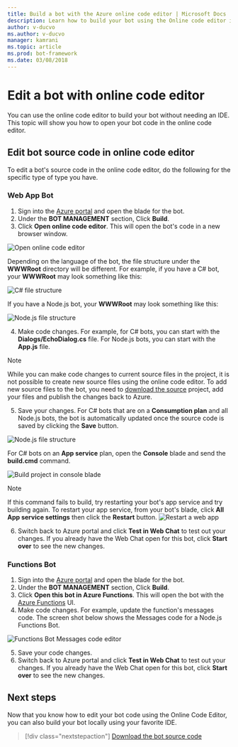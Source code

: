 ```yaml
---
title: Build a bot with the Azure online code editor | Microsoft Docs
description: Learn how to build your bot using the Online code editor in Bot Service. 
author: v-ducvo
ms.author: v-ducvo
manager: kamrani
ms.topic: article
ms.prod: bot-framework
ms.date: 03/08/2018
---
```


# Edit a bot with online code editor

You can use the online code editor to build your bot without needing an IDE. This topic will show you how to open your bot code in the online code editor. 

## Edit bot source code in online code editor

To edit a bot's source code in the online code editor, do the following for the specific type of type you have.

### Web App Bot
1. Sign into the [Azure portal](http://portal.azure.com) and open the blade for the bot.
2. Under the **BOT MANAGEMENT** section, Click **Build**.
3. Click **Open online code editor**. This will open the bot's code in a new browser window. 

  ![Open online code editor](~/media/azure-bot-build/open-online-code-editor.png)

  Depending on the language of the bot, the file structure under the **WWWRoot** directory will be different. For example, if you have a C# bot, your **WWWRoot** may look something like this:

  ![C# file structure](~/media/azure-bot-build/cs-wwwroot-structure.png)

  If you have a Node.js bot, your **WWWRoot** may look something like this:

  ![Node.js file structure](~/media/azure-bot-build/node-wwwroot-structure.png)

4. Make code changes. For example, for C# bots, you can start with the **Dialogs/EchoDialog.cs** file. For Node.js bots, you can start with the **App.js** file.

  > [!NOTE]
  > While you can make code changes to current source files in the project, it is not possible to create new source files using the online code editor. To add new source files to the bot, you need to [download the source](bot-service-build-download-source-code.md) project, add your files and publish the changes back to Azure.

5. Save your changes. For C# bots that are on a **Consumption plan** and all Node.js bots, the bot is automatically updated once the source code is saved by clicking the **Save** button. 

  ![Node.js file structure](~/media/azure-bot-build/node-save-file.png)

  For C# bots on an **App service** plan, open the **Console** blade and send the **build.cmd** command. 

  ![Build project in console blade](~/media/azure-bot-build/cs-console-build-cmd.png)
 
  > [!NOTE]
  > If this command fails to build, try restarting your bot's app service and try building again. To restart your app service, from your bot's blade, click **All App service settings** then click the **Restart** button.
  > ![Restart a web app](~/media/azure-bot-build/open-online-code-editor-restart-appservice.png)

6. Switch back to Azure portal and click **Test in Web Chat** to test out your changes. If you already have the Web Chat open for this bot, click **Start over** to see the new changes.

### Functions Bot

1. Sign into the [Azure portal](http://portal.azure.com) and open the blade for the bot.
2. Under the **BOT MANAGEMENT** section, Click **Build**.
3. Click **Open this bot in Azure Functions**. This will open the bot with the <a href="http://go.microsoft.com/fwlink/?linkID=747839" target="_blank">Azure Functions</a> UI. 
4. Make code changes. For example, update the function's messages code. The screen shot below shows the Messages code for a Node.js Functions Bot.

  ![Functions Bot Messages code editor](~/media/azure-bot-build/functions-messages-code.png)

5. Save your code changes.
6. Switch back to Azure portal and click **Test in Web Chat** to test out your changes. If you already have the Web Chat open for this bot, click **Start over** to see the new changes.

## Next steps
Now that you know how to edit your bot code using the Online Code Editor, you can also build your bot locally using your favorite IDE.

> [!div class="nextstepaction"]
> [Download the bot source code](bot-service-build-download-source-code.md)
